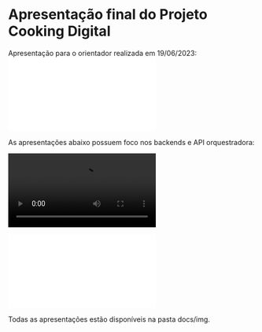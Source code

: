 # Apresentação final do Projeto Cooking Digital

Apresentação para o orientador realizada em 19/06/2023: <br>
![Apresentação Geral para o Orientador](img/COOKING-Apresentacao-Final-para-Orientador.pdf)

As apresentações abaixo possuem foco nos backends e API orquestradora: 

![Apresentação Final em Vídeo](img/apresentação_final_cooking.mp4)

![Apresentação Final em Power Point](img/Apresentação_Slide_Backend.ppsx)

Todas as apresentações estão disponíveis na pasta docs/img.
